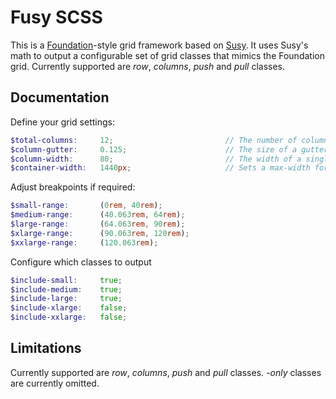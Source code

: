 Fusy SCSS
===========================

This is a [Foundation](http://foundation.zurb.com)-style grid framework based on [Susy](http://susy.oddbird.net).
It uses Susy's math to output a configurable set of grid classes that mimics the Foundation grid.
Currently supported are _row_, _columns_, _push_ and _pull_ classes.


Documentation
-------------


Define your grid settings:
```scss
$total-columns: 	12; 						// The number of columns in your grid
$column-gutter:		0.125; 						// The size of a gutter in relation to a single column (e.g. 0.125 = 1/8th)
$column-width:		80; 						// The width of a single column (px)
$container-width: 	1440px;						// Sets a max-width for the container (px)
```


Adjust breakpoints if required:
```scss
$small-range: 		(0rem, 40rem);
$medium-range: 		(40.063rem, 64rem);
$large-range: 		(64.063rem, 90rem);
$xlarge-range: 		(90.063rem, 120rem);
$xxlarge-range: 	(120.063rem);
```


Configure which classes to output
```scss
$include-small: 	true;
$include-medium: 	true;
$include-large: 	true;
$include-xlarge: 	false;
$include-xxlarge: 	false;
```


Limitations
-----------
Currently supported are _row_, _columns_, _push_ and _pull_ classes.
_-only_ classes are currently omitted.

